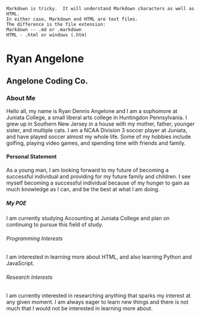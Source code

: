 ```code
Markdown is tricky.  It will understand Markdown characters as well as HTML.
In either case, Markdown and HTML are text files.
The difference is the file extension:
Markdown -- .md or .markdown
HTML - .html or windows (.htm)

```
  <h1>Ryan Angelone</h1>
  <h2>Angelone Coding Co.</h2>

  <h3>About Me</h3>
  <p>Hello all, my name is Ryan Dennis Angelone and I am a sophomore at Juniata College, a small liberal arts college in Huntingdon Pennsylvania. I grew up in Southern New Jersey in a house with my mother, father, younger sister, and multiple cats. I am a NCAA Division 3 soccer player at Juniata, and have played soccer almost my whole life. Some of my hobbies include golfing, playing video games, and spending time with friends and family.</p>

  <h4>Personal Statement</h4>
  <p>As a young man, I am looking forward to my future of becoming a successful individual and providing for my future family and children. I see myself becoming a successful individual because of my hunger to gain as much knowledge as I can, and be the best at what I am doing.</p>

  <h5>My POE</h5>
  <p>I am currently studying Accounting at Juniata College and plan on continuing to pursue this field of study.</p>

  <h6>Programming Interests</h6>
  <p>I am interested in learning more about HTML, and also learning Python and JavaScript.</p>

  <h6>Research Interests</h6>
  <p>I am currently interested in researching anything that sparks my interest at any given moment. I am always eager to learn new things and there is not much that I would not be interested in learning more about.</p>
